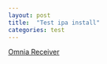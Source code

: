 ```yaml
---
layout: post
title:  "Test ipa install"
categories: test
---
```


[Omnia Receiver][omnia]

[omnia]: https://zpl1025.github.io/ipa/omnia-1.0.7516-1016.plist
